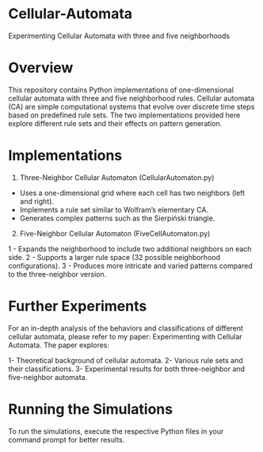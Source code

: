 # Cellular-Automata
Experimenting Cellular Automata with three and five neighborhoods

# Overview
This repository contains Python implementations of one-dimensional cellular automata with three and five neighborhood rules. Cellular automata (CA) are simple computational systems that evolve over discrete time steps based on predefined rule sets. The two implementations provided here explore different rule sets and their effects on pattern generation.

# Implementations
1. Three-Neighbor Cellular Automaton (CellularAutomaton.py)

-  Uses a one-dimensional grid where each cell has two neighbors (left and right).
-  Implements a rule set similar to Wolfram’s elementary CA.
-  Generates complex patterns such as the Sierpiński triangle.

2. Five-Neighbor Cellular Automaton (FiveCellAutomaton.py)

1 - Expands the neighborhood to include two additional neighbors on each side.
2 - Supports a larger rule space (32 possible neighborhood configurations).
3 - Produces more intricate and varied patterns compared to the three-neighbor version.

# Further Experiments
For an in-depth analysis of the behaviors and classifications of different cellular automata, please refer to my paper: Experimenting with Cellular Automata.
The paper explores:

1- Theoretical background of cellular automata.
2- Various rule sets and their classifications.
3- Experimental results for both three-neighbor and five-neighbor automata.
# Running the Simulations
To run the simulations, execute the respective Python files in your command prompt for better results.

